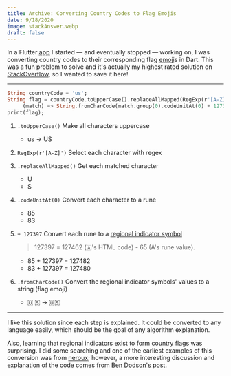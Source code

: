 ```yaml
---
title: Archive: Converting Country Codes to Flag Emojis
date: 9/18/2020
image: stackAnswer.webp
draft: false
---
```


In a Flutter <abbr title="application">app</abbr> I started — and eventually stopped — working on, I was converting country codes to their corresponding flag <abbr title="絵文字">emoji</abbr>s in Dart. This was a fun problem to solve and it's actually my highest rated solution on [StackOverflow](https://stackoverflow.com/a/63961112), so I wanted to save it here!

---
```dart
String countryCode = 'us';
String flag = countryCode.toUpperCase().replaceAllMapped(RegExp(r'[A-Z]'),
     (match) => String.fromCharCode(match.group(0).codeUnitAt(0) + 127397));
print(flag);
```

1. `.toUpperCase()` Make all characters uppercase

   - us → US

2. `RegExp(r'[A-Z]')` Select each character with regex

3. `.replaceAllMapped()` Get each matched character

   - U
   - S

4. `.codeUnitAt(0)` Convert each character to a rune

   - 85
   - 83

5. `+ 127397` Convert each rune to a [regional indicator symbol](https://en.wikipedia.org/wiki/Regional_indicator_symbol)

   > 127397 = 127462 (🇦's HTML code) - 65 (A's rune value).

   - 85 + 127397 = 127482
   - 83 + 127397 = 127480

6. `.fromCharCode()` Convert the regional indicator symbols' values to a string (flag emoji)

   - 🇺 🇸 → 🇺🇸

---

I like this solution since each step is explained. It could be converted to any language easily, which should be the goal of any algorithm explanation.

Also, learning that regional indicators exist to form country flags was surprising. I did some searching and one of the earliest examples of this conversion was from [neroux](https://medium.com/binary-passion/lets-turn-an-iso-country-code-into-a-unicode-emoji-shall-we-870c16e05aad); however, a more interesting discussion and explanation of the code comes from [Ben Dodson's post](https://bendodson.com/weblog/2016/04/26/emoji-flags-from-iso-3166-country-codes-in-swift/).
